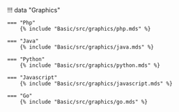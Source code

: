!!! data "Graphics"

    === "Php"
        {% include "Basic/src/graphics/php.mds" %}

    === "Java"
        {% include "Basic/src/graphics/java.mds" %}

    === "Python"
        {% include "Basic/src/graphics/python.mds" %}

    === "Javascript"
        {% include "Basic/src/graphics/javascript.mds" %}

    === "Go"
        {% include "Basic/src/graphics/go.mds" %}
